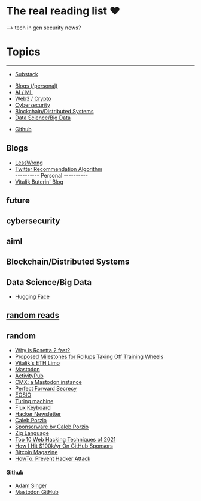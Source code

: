 # The real reading list ❤️



-->
tech in gen
security
news?

# Topics
---
* [Substack](substack)
- [Blogs (/personal)](#blogs)
- [AI / ML](#aiml)
- [Web3 / Crypto](#future)
- [Cybersecurity](#cybersecurity)
- [Blockchain/Distributed Systems](#blockchain)
- [Data Science/Big Data](#datascience)
* [Github](#github)


## Blogs
* [LessWrong](https://www.lesswrong.com/)
* [Twitter Recommendation Algorithm](https://blog.twitter.com/engineering/en_us/topics/open-source/2023/twitter-recommendation-algorithm)
<br> ---------- Personal ---------- <br>
* [Vitalik Buterin' Blog](https://vitalik.ca/)
## future
## cybersecurity
## aiml
## Blockchain/Distributed Systems
## Data Science/Big Data
* [Hugging Face](https://huggingface.co/)


## [random reads](#random)

## random
* [Why is Rosetta 2 fast?](https://dougallj.wordpress.com/2022/11/09/why-is-rosetta-2-fast/)
* [Proposed Milestones for Rollups Taking Off Training Wheels](https://ethereum-magicians.org/t/proposed-milestones-for-rollups-taking-off-training-wheels/11571)
* [Vitalik's ETH Limo](https://vitalik.eth.limo/)
* [Mastodon](https://zh.wikipedia.org/wiki/Mastodon)
* [ActivityPub](https://zh.wikipedia.org/wiki/ActivityPub)
* [CMX: a Mastodon instance](https://m.cmx.im/home)
* [Perfect Forward Secrecy](https://zh.wikipedia.org/wiki/%E5%9C%96%E9%9D%88%E5%AE%8C%E5%82%99%E6%80%A7)
* [EOSIO](https://eos.io/)
* [Turing machine](https://zh.wikipedia.org/wiki/%E5%9B%BE%E7%81%B5%E6%9C%BA)
* [Flux Keyboard](https://www.kickstarter.com/projects/fluxkeyboard/flux-keyboard-the-keyboard-reinvented)
* [Hacker Newsletter](https://hackernewsletter.com/)
* [Caleb Porzio](https://calebporzio.com/)
* [Sponsorware by Caleb Porzio](https://calebporzio.com/sponsorware)
* [Zig Language](https://ziglang.org/)
* [Top 10 Web Hacking Techniques of 2021](https://portswigger.net/research/top-10-web-hacking-techniques-of-2021)
* [How I Hit $100k/yr On GitHub Sponsors](https://calebporzio.com/i-just-hit-dollar-100000yr-on-github-sponsors-heres-how-i-did-it)
* [Bitcoin Magazine](https://bitcoinmagazine.com/)
* [HowTo: Prevent Hacker Attack](https://web.archive.org/web/20110722062454/http://program-think.blogspot.com/2010/06/howto-prevent-hacker-attack-1.html)







#### Github
* [Adam Singer](https://adam-singer.github.io/)
* [Mastodon GitHub](https://github.com/mastodon/mastodon)






